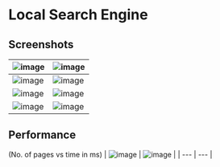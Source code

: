 # Local Search Engine

## Screenshots
| ![image](https://i.imgur.com/VAl35Ig.png) | ![image](https://i.imgur.com/ssSBQ1W.png) |
| --- | --- |
| ![image](https://i.imgur.com/sFgLDwn.png) | ![image](https://i.imgur.com/VuPaLdm.png) |
| ![image](https://i.imgur.com/m0FLeO3.png) | ![image](https://i.imgur.com/7RwHJ0M.png) |
| ![image](https://i.imgur.com/9ng9kFe.png) | ![image](https://i.imgur.com/teLTj9S.png) |


## Performance

(No. of pages vs time in ms)
| ![image](https://i.imgur.com/9cRxPtW.png) | ![image](https://i.imgur.com/QjgLZCA.png) |
| --- | --- |

